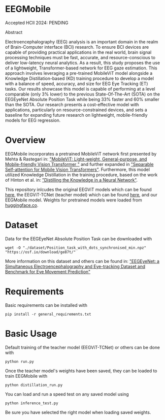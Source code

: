 # EEGMobile

Accepted HCII 2024: PENDING

Abstract

Electroencephalography (EEG) analysis is an important domain in the realm of Brain-Computer interface (BCI) research. To ensure BCI devices are capable of providing practical applications in the real world, brain signal processing techniques must be fast, accurate, and resource-conscious to deliver low-latency neural analytics. As a result, this study proposes the use of a lightweight, Transformer-based network for EEG gaze estimation. This approach involves leveraging a pre-trained MobileViT model alongside a Knowledge Distillation-based (KD) training procedure to develop a model with a balance of speed, accuracy, and size for EEG Eye Tracking (ET) tasks. Our results showcase this model is capable of performing at a level comparable (only 3\% lower) to the previous State-Of-The-Art (SOTA) on the EEGEyeNet Absolute Position Task while being 33\% faster and 60\% smaller than the SOTA. Our research presents a cost-effective model with applications, particularly on resource-constrained devices, and sets a baseline for expanding future research on lightweight, mobile-friendly models for EEG regression.

# Overview
EEGMobile incorporates a pretrained MobileViT network first presented by Mehta & Rastegari in: ["MobileViT: Light-weight, General-purpose, and Mobile-friendly Vision Transformer
"](https://arxiv.org/abs/2110.02178) and further expanded in ["Separable Self-attention for Mobile Vision Transformers"](https://arxiv.org/abs/2206.02680). Furthermore, this model utilized Knowledge Distillation in the training procedure, based on the work of Hinton et al. in: ["Distilling the Knowledge in a Neural Network"](https://arxiv.org/abs/1503.02531). 

This repository inlcudes the original EEGViT models which can be found [here](https://github.com/ruiqiRichard/EEGViT), the EEGViT-TCNet (teacher model) which can be found [here](https://github.com/ModeEric/EEGViT-TCNet), and our EEGMobile model. Weights for pretrained models were loaded from [huggingface.co](https://huggingface.co/).

# Dataset
Data for the EEGEyeNet Absolute Position Task can be downloaded with
```
wget -O "./dataset/Position_task_with_dots_synchronised_min.npz" "https://osf.io/download/ge87t/"
```
More information on this dataset and others can be found in: ["EEGEyeNet: a Simultaneous Electroencephalography and Eye-tracking Dataset and Benchmark for Eye Movement Prediction"](https://arxiv.org/abs/2111.05100)

# Requirements
Basic requirements can be installed with
```
pip install -r general_requirements.txt
```

# Basic Usage
Default training of the teacher model (EEGViT-TCNet) or others can be done with
```
python run.py
```

Once the teacher model's weights have been saved, they can be loaded to train EEGMobile with
```
python distillation_run.py
```

You can load and run a speed test on any saved model using
```
python inference_test.py
```

Be sure you have selected the right model when loading saved weights.
